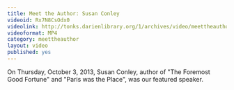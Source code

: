 ```yaml
---
title: Meet the Author: Susan Conley
videoid: Rx7N8CsOdx0
videolink: http://tonks.darienlibrary.org/1/archives/video/meettheauthor/20131003_susan_conley.m4v
videoformat: MP4
category: meettheauthor
layout: video
published: yes
---
```


On Thursday, October 3, 2013, Susan Conley, author of "The Foremost Good Fortune" and "Paris was the Place", was our featured speaker.